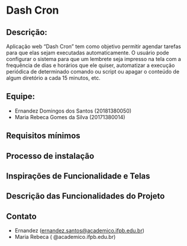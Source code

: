 # Dash Cron

## Descrição:

Aplicação web “Dash Cron” tem como objetivo permitir agendar  tarefas para que elas sejam executadas automaticamente. O usuário pode configurar o sistema para que um lembrete seja impresso na tela com a frequência de dias e horários que ele quiser, automatizar a execução periódica de determinado comando ou script ou apagar o conteúdo de algum diretório a cada 15 minutos, etc.

## Equipe:

* Ernandez Domingos dos Santos (20181380050)
* Maria Rebeca Gomes da Silva (20171380014)


## Requisitos mínimos

## Processo de instalação

## Inspirações de Funcionalidade e Telas

## Descrição das Funcionalidades do Projeto

## Contato
* Ernandez (ernandez.santos@academico.ifpb.edu.br)
* Maria Rebeca ( @academico.ifpb.edu.br)

